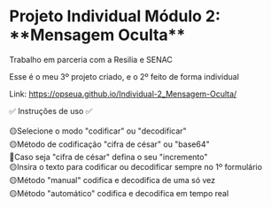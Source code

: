 <h1>Projeto Individual Módulo 2: **Mensagem Oculta**</h1>

Trabalho em parceria com a Resilia e SENAC

Esse é o meu 3º projeto criado, e o 2º feito de forma individual


Link: https://opseua.github.io/Individual-2_Mensagem-Oculta/

✅ Instruções de uso ✅
<br><br>
🟡Selecione o modo "codificar" ou "decodificar"<br>
🟡Método de codificação "cifra de césar" ou "base64"<br>
🔴Caso seja "cifra de césar" defina o seu "incremento"<br>
🟡Insira o texto para codificar ou decodificar sempre no 1º formulário<br>
🟡Método "manual" codifica e decodifica de uma só vez<br>
🟡Método "automático" codifica e decodifica em tempo real
